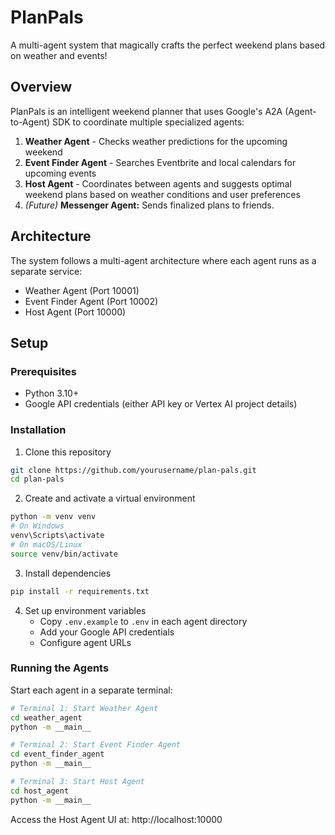 # PlanPals 

A multi-agent system that magically crafts the perfect weekend plans based on weather and events!

## Overview

PlanPals is an intelligent weekend planner that uses Google's A2A (Agent-to-Agent) SDK to coordinate multiple specialized agents:

1. **Weather Agent** - Checks weather predictions for the upcoming weekend
2. **Event Finder Agent** - Searches Eventbrite and local calendars for upcoming events
3. **Host Agent** - Coordinates between agents and suggests optimal weekend plans based on weather conditions and user preferences
4. *(Future)* **Messenger Agent:** Sends finalized plans to friends.

## Architecture

The system follows a multi-agent architecture where each agent runs as a separate service:
- Weather Agent (Port 10001)
- Event Finder Agent (Port 10002)
- Host Agent (Port 10000)

## Setup

### Prerequisites
- Python 3.10+
- Google API credentials (either API key or Vertex AI project details)

### Installation

1. Clone this repository
```bash
git clone https://github.com/yourusername/plan-pals.git
cd plan-pals
```

2. Create and activate a virtual environment
```bash
python -m venv venv
# On Windows
venv\Scripts\activate
# On macOS/Linux
source venv/bin/activate
```

3. Install dependencies
```bash
pip install -r requirements.txt
```

4. Set up environment variables
   - Copy `.env.example` to `.env` in each agent directory
   - Add your Google API credentials
   - Configure agent URLs

### Running the Agents

Start each agent in a separate terminal:

```bash
# Terminal 1: Start Weather Agent
cd weather_agent
python -m __main__

# Terminal 2: Start Event Finder Agent
cd event_finder_agent
python -m __main__

# Terminal 3: Start Host Agent
cd host_agent
python -m __main__
```

Access the Host Agent UI at: http://localhost:10000

